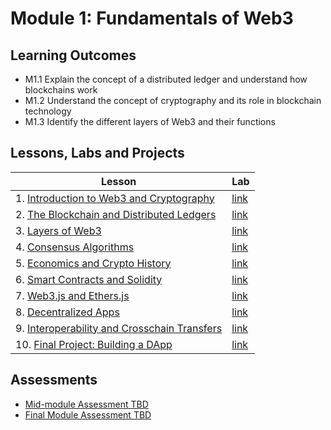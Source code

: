 # Module 1: Fundamentals of Web3

## Learning Outcomes

- M1.1 Explain the concept of a distributed ledger and understand how blockchains work
- M1.2 Understand the concept of cryptography and its role in blockchain technology
- M1.3 Identify the different layers of Web3 and their functions

## Lessons, Labs and Projects

| Lesson                                                                                                      | Lab                                                                                                          |
| ----------------------------------------------------------------------------------------------------------- | ------------------------------------------------------------------------------------------------------------ |
| 1. [Introduction to Web3 and Cryptography](./introduction_to_web3_cryptography/README.md)                   | [link](https://github.com/joinpursuit/Pursuit-Core-Web3-Module-1-Lab-Web3-Cryptography)                     |
| 2. [The Blockchain and Distributed Ledgers](./blockchain_and_distributed_ledgers/README.md)                 | [link](https://github.com/joinpursuit/Pursuit-Core-Web3-Module-1-Lab-Blockchain-Distributed-Ledgers)        |
| 3. [Layers of Web3](./layers_of_web3/README.md)                                                             | [link](https://github.com/joinpursuit/Pursuit-Core-Web3-Module-1-Lab-Layers-of-Web3)                        |
| 4. [Consensus Algorithms](./consensus_algorithms/README.md)                                                 | [link](https://github.com/joinpursuit/Pursuit-Core-Web3-Module-1-Lab-Consensus-Algorithms)                  |
| 5. [Economics and Crypto History](./economics_crypto_history/README.md)                                     | [link](https://github.com/joinpursuit/Pursuit-Core-Web3-Module-1-Lab-Economics-Crypto-History)              |
| 6. [Smart Contracts and Solidity](./smart_contracts_solidity/README.md)                                     | [link](https://github.com/joinpursuit/Pursuit-Core-Web3-Module-1-Lab-Smart-Contracts-Solidity)              |
| 7. [Web3.js and Ethers.js](./web3_js_ethers_js/README.md)                                                    | [link](https://github.com/joinpursuit/Pursuit-Core-Web3-Module-1-Lab-Web3-js-Ethers-js)                     |
| 8. [Decentralized Apps](./decentralized_apps/README.md)                                                      | [link](https://github.com/joinpursuit/Pursuit-Core-Web3-Module-1-Lab-Decentralized-Apps)                     |
| 9. [Interoperability and Crosschain Transfers](./interoperability_crosschain_transfers/README.md)           | [link](https://github.com/joinpursuit/Pursuit-Core-Web3-Module-1-Lab-Interoperability-Crosschain-Transfers) |
| 10. [Final Project: Building a DApp](./final_project/README.md)                                              | [link](https://github.com/joinpursuit/Pursuit-Core-Web3-Module-1-Project-DApp)                              |

## Assessments

- [Mid-module Assessment TBD]()
- [Final Module Assessment TBD]()

